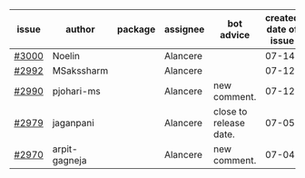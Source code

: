 | issue | author | package | assignee | bot advice | created date of issue | target release date | date from target |
| ------ | ------ | ------ | ------ | ------ | ------ | ------ | :-----: |
| [#3000](https://github.com/Azure/sdk-release-request/issues/3000) | Noelin |  | Alancere |  | 07-14 | 08-01 |  |
| [#2992](https://github.com/Azure/sdk-release-request/issues/2992) | MSakssharm |  | Alancere |  | 07-12 | 07-26 |  |
| [#2990](https://github.com/Azure/sdk-release-request/issues/2990) | pjohari-ms |  | Alancere | new comment. | 07-12 | 07-25 |  |
| [#2979](https://github.com/Azure/sdk-release-request/issues/2979) | jaganpani |  | Alancere | close to release date.  | 07-05 | 07-19 | 2 |
| [#2970](https://github.com/Azure/sdk-release-request/issues/2970) | arpit-gagneja |  | Alancere | new comment. | 07-04 | 09-30 |  |
